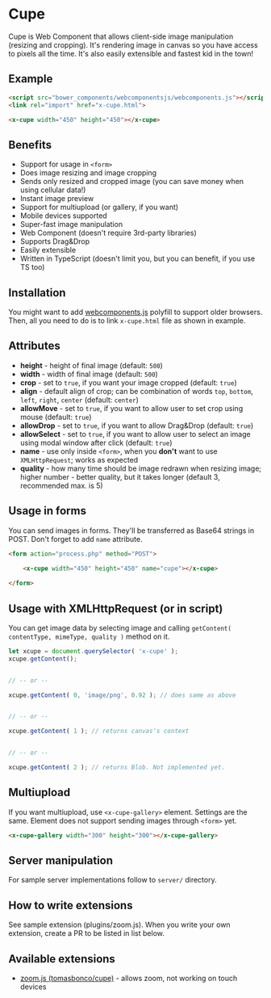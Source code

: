 # Cupe

Cupe is Web Component that allows client-side image manipulation (resizing and cropping). It's rendering image in canvas so you have access to pixels all the time. It's also easily extensible and fastest kid in the town!


## Example

```html
<script src="bower_components/webcomponentsjs/webcomponents.js"></script> <!-- Compatibility -->
<link rel="import" href="x-cupe.html">

<x-cupe width="450" height="450"></x-cupe>
```


## Benefits

* Support for usage in `<form>`
* Does image resizing and image cropping
* Sends only resized and cropped image (you can save money when using cellular data!)
* Instant image preview
* Support for multiupload (or gallery, if you want)
* Mobile devices supported
* Super-fast image manipulation
* Web Component (doesn't require 3rd-party libraries)
* Supports Drag&Drop
* Easily extensible
* Written in TypeScript (doesn't limit you, but you can benefit, if you use TS too)


## Installation

You might want to add [webcomponents.js](https://github.com/webcomponents/webcomponentsjs) polyfill to support older browsers. Then, all you need to do is to link `x-cupe.html` file as shown in example.


## Attributes

* **height** - height of final image (default: `500`)
* **width** - width of final image (default: `500`)
* **crop** - set to `true`, if you want your image cropped (default: `true`)
* **align** - default align of crop; can be combination of words `top`, `bottom`, `left`, `right`, `center` (default: `center`)
* **allowMove** - set to `true`, if you want to allow user to set crop using mouse (default: `true`)
* **allowDrop** - set to `true`, if you want to allow Drag&Drop (default: `true`)
* **allowSelect** - set to `true`, if you want to allow user to select an image using modal window after click (default: `true`)
* **name** - use only inside `<form>`, when you **don't** want to use `XMLHttpRequest`; works as expected
* **quality** - how many time should be image redrawn when resizing image; higher number - better quality, but it takes longer (default 3, recommended max. is 5)


## Usage in forms

You can send images in forms. They'll be transferred as Base64 strings in POST. Don't forget to add `name` attribute. 

```html
<form action="process.php" method="POST">
	
	<x-cupe width="450" height="450" name="cupe"></x-cupe>

</form>
```


## Usage with XMLHttpRequest (or in script)

You can get image data by selecting image and calling `getContent( contentType, mimeType, quality )` method on it.

```javascript
let xcupe = document.querySelector( 'x-cupe' );
xcupe.getContent();


// -- or --

xcupe.getContent( 0, 'image/png', 0.92 ); // does same as above


// -- or --

xcupe.getContent( 1 ); // returns canvas's context


// -- or --

xcupe.getContent( 2 ); // returns Blob. Not implemented yet.

```


## Multiupload

If you want multiupload, use `<x-cupe-gallery>` element. Settings are the same. Element does not support sending images through `<form>` yet.

```html
<x-cupe-gallery width="300" height="300"></x-cupe-gallery>
```


## Server manipulation

For sample server implementations follow to `server/` directory.


## How to write extensions

See sample extension (plugins/zoom.js). When you write your own extension, create a PR to be listed in list below.


## Available extensions
* [zoom.js (tomasbonco/cupe)](https://github.com/tomasbonco/cupe/blob/master/plugins/zoom.js) - allows zoom, not working on touch devices
